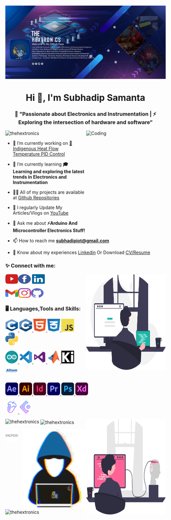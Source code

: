 
![logo](https://github.com/TheHextronics/TheHextronics/blob/main/Cover.png)
<h1 align="center">Hi 👋, I'm Subhadip Samanta</h1>

<h3 align="center">🚀 "Passionate about Electronics and Instrumentation | ⚡ Exploring the intersection of hardware and software"</h3>

<img align="right" alt="Coding"  height="300" width="250" src="https://media2.giphy.com/media/lP8xu5t2DLGG045H8F/giphy.gif?cid=6c09b952apjz9jp8i3r8z794dizyoczjv1ar8kcejnrrj7f0&ep=v1_internal_gif_by_id&rid=giphy.gif&ct=s">

<p align="left"> <img src="https://komarev.com/ghpvc/?username=thehextronics&label=Profile%20views&color=0e75b6&style=flat" alt="thehextronics" /> </p>

- 🔭 I’m currently working on [🚀 Indigenous Heat Flow Temperature PID Control](https://github.com/TheHextronics/Indigenous-Heat-Flow-Temperature-Control.git)

- 🌱 I’m currently learning  **🎓 Learning and exploring the latest trends in Electronics and Instrumentation**

- 👨‍💻 All of my projects are available at <a href="https://github.com/TheHextronics?tab=repositories" target="_blank">Github Repositories</a> 

- 📝 I regularly Update My Articles/Vlogs on <a href="https://www.youtube.com/channel/UCByAwcfs98P70Y6cU-kougQ" target="_blank">YouTube</a> 

- 💬 Ask me about **⚡Arduino And Microcontroller Electronics Stuff!**

- 📫 How to reach me **subhadipiot@gmail.com**

- 📄 Know about my experiences <a href="https://www.linkedin.com/in/subhadip-samanta-355163290" target="_blank">Linkedin</a> Or Download <a href="https://github.com/TheHextronics/TheHextronics/blob/main/Subhadip_Samanta_CV.pdf" target="_blank">CV/Resume</a>

<h3 align="left"> ✨ Connect with me:</h3>
<img align="right" alt="Coding1"  height="300" width="250" src="https://github.com/TheHextronics/TheHextronics/blob/main/programming.png">

<p align="left"><a href="https://www.youtube.com/@Thehextronics" target="_blank"><img align="center" src="https://github.com/TheHextronics/TheHextronics/blob/main/Icon/youtube.svg" alt="YouTube" height="30" width="40" /></a><a href="https://www.facebook.com/Thehextronics/" target="_blank"><img align="center" src="https://github.com/TheHextronics/TheHextronics/blob/main/Icon/facebook-3-2.svg" alt="Facebook" height="30" width="40" /></a>
<a href="https://www.linkedin.com/in/subhadip-samanta-355163290" target="_blank"><img align="center" src="https://github.com/TheHextronics/TheHextronics/blob/main/Icon/linkedin.svg" alt="Linkedin" height="30" width="40" /></a>

<a href="mailto: subhadipiot@gmail.com" target="_blank"><img align="center" src="https://github.com/TheHextronics/TheHextronics/blob/main/Icon/gmail-.svg" alt="Gmail" height="30" width="40" /></a><a href="https://www.instagram.com/aka_hextronics" target="_blank"><img align="center" src="https://github.com/TheHextronics/TheHextronics/blob/main/Icon/instagram-2016-5.svg" alt="Instagram" height="30" width="40" /></a><a href="https://github.com/TheHextronics" target="_blank"><img align="center" src="https://github.com/TheHextronics/TheHextronics/blob/main/Icon/github.svg" alt="Github" height="30" width="40" /></a></p>

<h3 align="left"> 🖥️ Languages,Tools and Skills:</h3>
<p align="left"><a href="https://www.w3schools.com/c/c_intro.php" target="_blank" rel="noreferrer"> <img src="https://github.com/TheHextronics/TheHextronics/blob/main/Icon/c.svg" alt="c" width="40" height="40"/> </a><a href="https://www.w3schools.com/cpp/cpp_intro.asp" target="_blank" rel="noreferrer"> <img src="https://github.com/TheHextronics/TheHextronics/blob/main/Icon/c%2B%2B.svg" alt="c++" width="40" height="40"/> </a><a href="https://www.w3schools.com/Html/" target="_blank" rel="noreferrer"> <img src="https://github.com/TheHextronics/TheHextronics/blob/main/Icon/html.svg" alt="Html" width="40" height="40"/> </a><a href="https://www.w3schools.com/css/" target="_blank" rel="noreferrer"> <img src="https://github.com/TheHextronics/TheHextronics/blob/main/Icon/css.svg" alt="css" width="40" height="40"/> </a><a href="https://www.w3schools.com/js/" target="_blank" rel="noreferrer"> <img src="https://github.com/TheHextronics/TheHextronics/blob/main/Icon/javascript.svg" alt="Javascript" width="40" height="40"/> </a><a href="https://www.python.org/" target="_blank" rel="noreferrer"> <img src="https://github.com/TheHextronics/TheHextronics/blob/main/Icon/python-5.svg" alt="Python" width="40" height="40"/> </a>

<a href="https://www.arduino.cc/" target="_blank" rel="noreferrer"> <img src="https://github.com/TheHextronics/TheHextronics/blob/main/Icon/arduino.svg" alt="Arduino" width="40" height="40"/> </a><a href="https://code.visualstudio.com/" target="_blank" rel="noreferrer"> <img src="https://github.com/TheHextronics/TheHextronics/blob/main/Icon/visual-studio-code.svg" alt="Visualstudio_Code" width="40" height="40"/> </a><a href="https://visualstudio.microsoft.com/" target="_blank" rel="noreferrer"> <img src="https://github.com/TheHextronics/TheHextronics/blob/main/Icon/visual-studio-2013.svg" alt="Visualstudio" width="40" height="40"/> </a><a href="https://www.mathworks.com/products/matlab.html" target="_blank" rel="noreferrer"> <img src="https://github.com/TheHextronics/TheHextronics/blob/main/Icon/matlab.svg" alt="Matelab" width="40" height="40"/> </a><a href="https://www.kicad.org/" target="_blank" rel="noreferrer"> <img src="https://github.com/TheHextronics/TheHextronics/blob/main/Icon/kicad.svg" alt="kicad" width="40" height="40"/> </a> <a href="https://www.altium.com/" target="_blank" rel="noreferrer"> <img src="https://github.com/TheHextronics/TheHextronics/blob/main/Icon/altium.svg" alt="altium" width="40" height="40"/> </a> 

<a href="https://www.adobe.com/in/products/aftereffects.html" target="_blank" rel="noreferrer"> <img src="https://github.com/TheHextronics/TheHextronics/blob/main/Icon/after-effects.svg" alt="After Effect" width="40" height="40"/> </a><a href="https://www.adobe.com/in/products/illustrator.html" target="_blank" rel="noreferrer"> <img src="https://github.com/TheHextronics/TheHextronics/blob/main/Icon/illustrator.svg" alt="illustrator" width="40" height="40"/> </a> <a href="https://www.adobe.com/in/products/indesign/free-trial-download.html" target="_blank" rel="noreferrer"> <img src="https://github.com/TheHextronics/TheHextronics/blob/main/Icon/indesign.svg" alt="indesign" width="40" height="40"/> </a><a href="https://www.adobe.com/in/products/premiere.html" target="_blank" rel="noreferrer"> <img src="https://github.com/TheHextronics/TheHextronics/blob/main/Icon/premiere-pro.svg" alt="premiere-pro" width="40" height="40"/> </a> <a href="https://www.adobe.com/in/products/photoshop/free-trial-download.html" target="_blank" rel="noreferrer"> <img src="https://github.com/TheHextronics/TheHextronics/blob/main/Icon/photoshop.svg" alt="Photoshope" width="40" height="40"/> </a><a href="https://helpx.adobe.com/in/support/xd.html" target="_blank" rel="noreferrer"> <img src="https://github.com/TheHextronics/TheHextronics/blob/main/Icon/adobe-xd.svg" alt="XD" width="40" height="40"/> </a> 

<a href="https://www.image-line.com/" target="_blank" rel="noreferrer"> <img src="https://github.com/TheHextronics/TheHextronics/blob/main/Icon/fl-studio.svg" alt="Fl Studio" width="40" height="40"/> </a> <a href="https://www.steinberg.net/cubase/" target="_blank" rel="noreferrer"> <img src="https://github.com/TheHextronics/TheHextronics/blob/main/Icon/cubase.svg" alt="Cubase" width="40" height="40"/> </a> </p>

<img align="right" alt="Coding2"  height="300" width="250" src="https://github.com/TheHextronics/TheHextronics/blob/main/Desing%20firmware.png">

<p><img align="left" src="https://github-readme-stats.vercel.app/api/top-langs?username=thehextronics&show_icons=true&locale=en&layout=compact" alt="thehextronics" /></p><p>&nbsp;<img align="center" src="https://github-readme-stats.vercel.app/api?username=thehextronics&show_icons=true&locale=en" alt="thehextronics" /></p><P><img align="right" alt="AboutMe"  height="250" width="200" src="https://github.com/TheHextronics/TheHextronics/blob/main/about_me.gif"></P><p><a href="https://expressjs.com/" target="_blank" rel="noreferrer"><img src="https://raw.githubusercontent.com/devicons/devicon/master/icons/express/express-original-wordmark.svg" alt="express" width="40" height="40"/> </a><img align="center" src="https://github-readme-streak-stats.herokuapp.com/?user=thehextronics&" alt="thehextronics" /></p>


